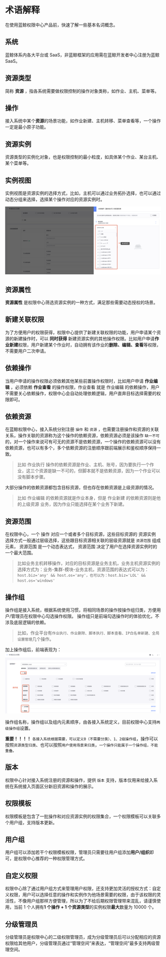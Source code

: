 # 术语解释

在使用蓝鲸权限中心产品前，快速了解一些基本名词概念。

## 系统 

蓝鲸体系内各大平台或 SaaS，非蓝鲸框架的应用需在蓝鲸开发者中心注册为蓝鲸 SaaS。

## 资源类型 

简称 **资源** ，指各系统需要做权限控制的操作对象类称，如作业、主机、菜单等。

## 操作 

接入系统中某个**资源**的场景功能，如作业新建、主机转移、菜单查看等，一个操作一定是最小原子功能。

## 资源实例 

资源类型的实例化对象，也是权限控制的最小粒度，如具体某个作业、某台主机、某个菜单等。

## 实例视图

实例视图是资源实例的选择方式，比如，主机可以通过业务拓扑选择，也可以通过动态分组来选择，选择某个操作对应的资源实例时。

![image-20210322111756643](Term/image-20210322111756643.png)

## 资源属性

**资源属性** 是权限中心筛选资源实例的一种方式，满足那些需要动态授权的场景。

## 新建关联权限

为了方便用户的权限获得，权限中心提供了新建关联权限的功能，用户申请某个资源的新建操作时，可以 **同时获得** 新建资源实例的其他操作权限。比如用户申请**作业新建**权限，用户新建某个作业时，自动拥有该作业的**删除、编辑、查看**等权限，不需要用户二次申请。

## 依赖操作

当用户申请的操作权限必须依赖其他某些前置操作权限时，比如用户申请 **作业编辑** ，必须依赖 **作业查看** 的操作权限，作业查看 就是 作业编辑 的依赖操作，用户不需要关心依赖操作，权限中心会自动处理依赖逻辑，用户直奔目标选择需要的权限即可。

## 依赖资源

在蓝鲸权限中心，接入系统分别注册 `操作` 和 `资源` ，也需要注册操作和资源的关联关系，操作关联的资源称为这个操作的依赖资源，依赖资源必须是该操作 `缺一不可` 的，对一个操作来说可有可无的资源不是依赖资源，一个操作的依赖资源可以没有依赖资源，也可以有多个，多个依赖资源的注册顺序跟前端展示和鉴权顺序保持一致。

> 比如 作业执行 操作的依赖资源是作业、主机、账号，因为要执行一个作业，这三个资源是缺一不可的，但脚本就不是依赖资源，因为一个作业可以没有脚本步骤。

大部分操作的依赖资源都包含目标资源，但也存在依赖资源是上级资源的情况。

> 比如 作业编辑 的依赖资源就是作业本身，但是 作业新建 的依赖资源则是他的上级资源 业务，因为作业只能选择在某个业务下新建。

## 资源范围 

在权限中心，一个 操作 对应一个或者多个目标资源，这些目标资源的 资源实例 选择方式一般通过层级选择，这些跟目标资源相关联的层级资源就是 `资源范围` 组成元素， 资源范围 是一个动态表达式， 资源范围 决定了用户在选择资源实例时的一个最大范围。

> 比如业务主机转移操作，对应的目标资源是业务主机，业务主机资源实例的选择方式为：业务-集群-模块-业务主机，资源范围的表达式可以为： `host.biz='any' && host.os='any'，也可以为：host.biz='LOL' && host.os='windows'` 

## 操作组

操作组是接入系统，根据系统使用习惯，将相同场景的操作按操作组归类，方便用户/管理员在权限中心勾选操作权限。
操作组只是前端勾选操作时的体验优化，不涉及底层逻辑的依赖。
> 比如，作业平台有`作业执行、作业删除、脚本执行、脚本查看、IP白名单新建、全局设置管理`几个操作。

加上操作组后，前端表现为：
![image-20210322111439099](Term/image-20210322111439099.png)

操作组名称，操作组以及组内元素顺序，由各接入系统定义，目前权限中心支持`两级操作组`设置。

**重要！！！！**
`各接入系统根据需要，可以定义0（不需要分类）、1、2级操作组`，操作可以按照`资源类型归类`、也可以按照`用户使用场景来归类`，`一个操作只能属于一个操作组，不能重叠。`

## 版本

权限中心针对接入系统注册的资源和操作，提供 `版本` 支持，版本仅用来给接入系统在系统接入页面区分新旧资源和操作的展示。

## 权限模板

权限模板是包含了一批操作和对应资源实例的权限集合，一个权限模板可以关联多个用户组，支持版本更新。

## 用户组

用户组可以添加若干个权限模板权限，管理员只需要往用户组添加**用户/组织**即可，是权限中心推荐的一种权限管理方式。

## 自定义权限

权限中心除了通过用户组方式来管理用户权限，还支持更加灵活的授权方式：自定义权限，用户可以选择任意的操作和实例作为他场景需要的权限，由于该权限的灵活性，不像用户组那样方便管理，所以为了不给后期权限管理带来混乱，请谨慎使用，当前 1 个人拥有**1 个操作 + 1 个资源类型**的实例权限**最大**数量为 10000 个。

## 分级管理员

分级管理员是权限中心的二级权限管理员，成为分级管理员后可以分配相应的资源权限给其他用户，分级管理员通过“管理空间”来表达，“管理空间”最多支持两级管理空间。

